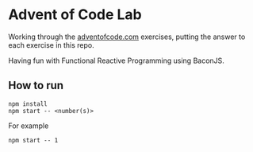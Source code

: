 # Advent of Code Lab

Working through the [adventofcode.com](http://adventofcode.com/)
exercises, putting the answer to each exercise in this repo.

Having fun with Functional Reactive Programming using BaconJS.

## How to run

    npm install
    npm start -- <number(s)>
    
For example

    npm start -- 1
